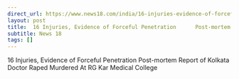 ```yaml
---
direct_url: https://www.news18.com/india/16-injuries-evidence-of-forceful-penetration-post-mortem-report-of-kolkata-doctor-raped-murdered-at-rg-kar-medical-college-9021920.html
layout: post
title:  16 Injuries, Evidence of Forceful Penetration      Post-mortem Report of Kolkata Doctor Raped   Murdered At RG Kar Medical College
subtitle: News 18
tags: []
---
```


 16 Injuries, Evidence of Forceful Penetration      Post-mortem Report of Kolkata Doctor Raped   Murdered At RG Kar Medical College

